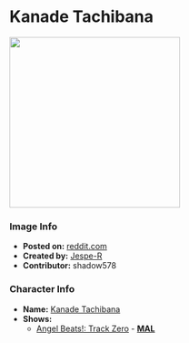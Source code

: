 # Kanade Tachibana

<img src="https://raw.githubusercontent.com/shadow578/Project-Padoru/master/Padoru/U_Jespe-R/angle-beats-kanade-tachibana.png" height="300">

### Image Info
* **Posted on:**     [reddit.com](https://www.reddit.com/r/Padoru/comments/hdttif/daily_padoru_174_kanade_tachibana_angel_beats/)
* **Created by:**    [Jespe-R](https://github.com/shadow578/Project-Padoru/blob/master/table-of-contents/creators/JespeR.md)
* **Contributor:**   shadow578

### Character Info
* **Name:**   [Kanade Tachibana](https://myanimelist.net/character/22369)
* **Shows:**
  * [Angel Beats!: Track Zero](https://github.com/shadow578/Project-Padoru/blob/master/table-of-contents/shows/AngelBeatsTrackZero.md) - [__MAL__](https://myanimelist.net/manga/16648/Angel_Beats__Track_Zero)


